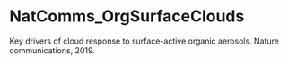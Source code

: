 # NatComms_OrgSurfaceClouds
Key drivers of cloud response to surface-active organic aerosols. Nature communications, 2019.
